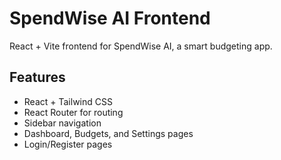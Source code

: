 # SpendWise AI Frontend

React + Vite frontend for SpendWise AI, a smart budgeting app.

## Features
- React + Tailwind CSS
- React Router for routing
- Sidebar navigation
- Dashboard, Budgets, and Settings pages
- Login/Register pages
